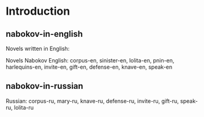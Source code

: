 # Introduction




## nabokov-in-english
Novels written in English:

Novels Nabokov
English: corpus-en, sinister-en, lolita-en, pnin-en, harlequins-en, invite-en, gift-en, defense-en, knave-en, speak-en

## nabokov-in-russian

Russian: corpus-ru, mary-ru, knave-ru, defense-ru, invite-ru, gift-ru, speak-ru, lolita-ru

